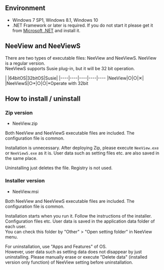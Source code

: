 ## Environment

  * Windows 7 SP1, Windows 8.1, Windows 10
  * .NET Framework or later is required. If you do not start it please get it from [Microsoft .NET](https://dotnet.microsoft.com/download/dotnet-framework-runtime) and install it.


## NeeView and NeeViewS

  There are two types of executable files: NeeView and NeeViewS.
  NeeView is a regular version.  
  NeeViewS supports Susie plug-in, but it will be 32 bit operation.

  |    |64bitOS|32bitOS|Susie|
  |----|----|----|----|----
  |NeeView|○|○|✕|
  |NeeViewS|○*|○|○|*Operate with 32bit


## How to install / uninstall

### Zip version

  * NeeView<VERSION/>.zip

  Both NeeView and NeeViewS executable files are included.
  The configuration file is common.

  Installation is unnecessary. After deploying Zip, please execute `NeeView.exe` or `NeeViewS.exe` as it is.
  User data such as setting files etc. are also saved in the same place.  

  Uninstalling just deletes the file. Registry is not used.

### Installer version

  * NeeView<VERSION/>.msi

  Both NeeView and NeeViewS executable files are included.
  The configuration file is common.

  Installation starts when you run it. Follow the instructions of the installer.  
  Configuration files etc. User data is saved in the application data folder of each user.  
  You can check this folder by "Other" > "Open setting folder" in NeeView menu.  
  
  For uninstallation, use "Apps and Features" of OS.  
  However, user data such as setting data does not disappear by just uninstalling.
  Please manually erase or execute "Delete data" (installed version only function) of NeeView setting before uninstallation.
